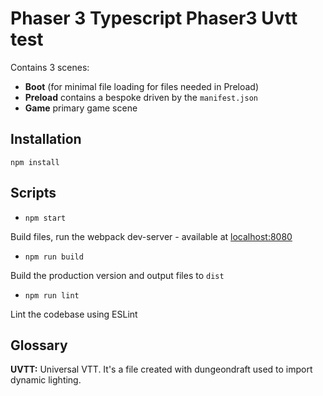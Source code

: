 # Phaser 3 Typescript Phaser3 Uvtt test
Contains 3 scenes:
- **Boot** (for minimal file loading for files needed in Preload)
- **Preload** contains a bespoke driven by the `manifest.json`
- **Game** primary game scene

## Installation

`npm install`

## Scripts

- `npm start`

Build files, run the webpack dev-server - available at [localhost:8080](http://localhost:8080)

- `npm run build`

Build the production version and output files to `dist`

- `npm run lint`

Lint the codebase using ESLint

## Glossary

**UVTT:** Universal VTT. It's a file created with dungeondraft used to import dynamic lighting.
